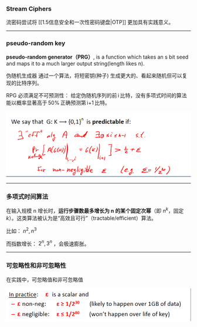 ### Stream Ciphers
流密码尝试将 [[1.5信息安全和一次性密码键盘|OTP]] 更加具有实践意义。

---
### pseudo-random key

**pseudo-random generator（PRG）**, is a function which takes an s bit seed and maps it to a much larger output string(length likes n).

伪随机生成器
通过一个算法，将短密钥(种子) 生成更大的、看起来随机但可以复现的比特序列。

RPG 必须满足不可预测性：
给定伪随机序列的前 i 比特，没有多项式时间的算法能以概率显著高于 50% 正确预测第 i+1 比特。

 
![](../Attachment_box/Pasted%20image%2020250630102648.png)

---
### 多项式时间算法
在输入规模 n 增长时，**运行步骤数最多增长为 n 的某个固定次幂**（即 $n^k$，固定 $k$）。这类算法被认为是“高效且可行”（tractable/efficient）算法。

比如：
$n^2,n^3$

而指数增长： $2^n,3^n$ ，会极速膨胀。

---
###  可忽略性和非可忽略性

在实践中，可忽略值和非可忽略值

![](../Attachment_box/Pasted%20image%2020250630103606.png)